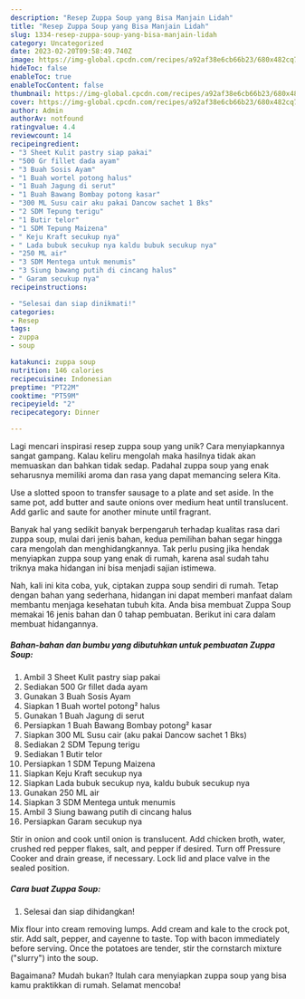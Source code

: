 ```yaml
---
description: "Resep Zuppa Soup yang Bisa Manjain Lidah"
title: "Resep Zuppa Soup yang Bisa Manjain Lidah"
slug: 1334-resep-zuppa-soup-yang-bisa-manjain-lidah
category: Uncategorized
date: 2023-02-20T09:58:49.740Z
image: https://img-global.cpcdn.com/recipes/a92af38e6cb66b23/680x482cq70/zuppa-soup-foto-resep-utama.jpg
hideToc: false
enableToc: true
enableTocContent: false
thumbnail: https://img-global.cpcdn.com/recipes/a92af38e6cb66b23/680x482cq70/zuppa-soup-foto-resep-utama.jpg
cover: https://img-global.cpcdn.com/recipes/a92af38e6cb66b23/680x482cq70/zuppa-soup-foto-resep-utama.jpg
author: Admin
authorAv: notfound
ratingvalue: 4.4
reviewcount: 14
recipeingredient:
- "3 Sheet Kulit pastry siap pakai"
- "500 Gr fillet dada ayam"
- "3 Buah Sosis Ayam"
- "1 Buah wortel potong halus"
- "1 Buah Jagung di serut"
- "1 Buah Bawang Bombay potong kasar"
- "300 ML Susu cair aku pakai Dancow sachet 1 Bks"
- "2 SDM Tepung terigu"
- "1 Butir telor"
- "1 SDM Tepung Maizena"
- " Keju Kraft secukup nya"
- " Lada bubuk secukup nya kaldu bubuk secukup nya"
- "250 ML air"
- "3 SDM Mentega untuk menumis"
- "3 Siung bawang putih di cincang halus"
- " Garam secukup nya"
recipeinstructions:

- "Selesai dan siap dinikmati!"
categories:
- Resep
tags:
- zuppa
- soup

katakunci: zuppa soup 
nutrition: 146 calories
recipecuisine: Indonesian
preptime: "PT22M"
cooktime: "PT59M"
recipeyield: "2"
recipecategory: Dinner

---
```





Lagi mencari inspirasi resep zuppa soup yang unik? Cara menyiapkannya sangat gampang. Kalau keliru mengolah maka hasilnya tidak akan memuaskan dan bahkan tidak sedap. Padahal zuppa soup yang enak seharusnya memiliki aroma dan rasa yang dapat memancing selera Kita.





Use a slotted spoon to transfer sausage to a plate and set aside. In the same pot, add butter and saute onions over medium heat until translucent. Add garlic and saute for another minute until fragrant.

Banyak hal yang sedikit banyak berpengaruh terhadap kualitas rasa dari zuppa soup, mulai dari jenis bahan, kedua pemilihan bahan segar hingga cara mengolah dan menghidangkannya. Tak perlu pusing jika hendak menyiapkan zuppa soup yang enak di rumah, karena asal sudah tahu triknya maka hidangan ini bisa menjadi sajian istimewa.






Nah, kali ini kita coba, yuk, ciptakan zuppa soup sendiri di rumah. Tetap dengan bahan yang sederhana, hidangan ini dapat memberi manfaat dalam membantu menjaga kesehatan tubuh kita. Anda bisa membuat Zuppa Soup memakai 16 jenis bahan dan 0 tahap pembuatan. Berikut ini cara dalam membuat hidangannya.

<!--inarticleads1-->

##### Bahan-bahan dan bumbu yang dibutuhkan untuk pembuatan Zuppa Soup:

1. Ambil 3 Sheet Kulit pastry siap pakai
1. Sediakan 500 Gr fillet dada ayam
1. Gunakan 3 Buah Sosis Ayam
1. Siapkan 1 Buah wortel potong² halus
1. Gunakan 1 Buah Jagung di serut
1. Persiapkan 1 Buah Bawang Bombay potong² kasar
1. Siapkan 300 ML Susu cair (aku pakai Dancow sachet 1 Bks)
1. Sediakan 2 SDM Tepung terigu
1. Sediakan 1 Butir telor
1. Persiapkan 1 SDM Tepung Maizena
1. Siapkan  Keju Kraft secukup nya
1. Siapkan  Lada bubuk secukup nya, kaldu bubuk secukup nya
1. Gunakan 250 ML air
1. Siapkan 3 SDM Mentega untuk menumis
1. Ambil 3 Siung bawang putih di cincang halus
1. Persiapkan  Garam secukup nya


Stir in onion and cook until onion is translucent. Add chicken broth, water, crushed red pepper flakes, salt, and pepper if desired. Turn off Pressure Cooker and drain grease, if necessary. Lock lid and place valve in the sealed position. 

<!--inarticleads2-->

##### Cara buat Zuppa Soup:


1. Selesai dan siap dihidangkan!

Mix flour into cream removing lumps. Add cream and kale to the crock pot, stir. Add salt, pepper, and cayenne to taste. Top with bacon immediately before serving. Once the potatoes are tender, stir the cornstarch mixture (&#34;slurry&#34;) into the soup. 

Bagaimana? Mudah bukan? Itulah cara menyiapkan zuppa soup yang bisa kamu praktikkan di rumah. Selamat mencoba!
